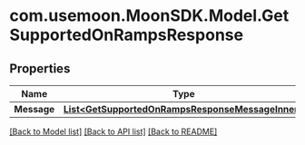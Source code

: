 # com.usemoon.MoonSDK.Model.GetSupportedOnRampsResponse

## Properties

| Name        | Type                                                                                             | Description | Notes |
| ----------- | ------------------------------------------------------------------------------------------------ | ----------- | ----- |
| **Message** | [**List\<GetSupportedOnRampsResponseMessageInner>**](GetSupportedOnRampsResponseMessageInner.md) |             |       |

[\[Back to Model list\]](./#documentation-for-models) [\[Back to API list\]](./#documentation-for-api-endpoints) [\[Back to README\]](./)
